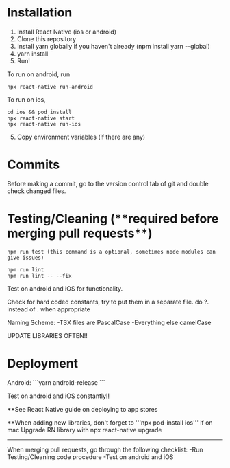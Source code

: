 <h1>Installation</h1>

1. Install React Native (ios or android)
2. Clone this repository
3. Install yarn globally if you haven't already (npm install yarn --global)
4. yarn install
5. Run!

To run on android, run
```
npx react-native run-android
```

To run on ios,
```
cd ios && pod install
npx react-native start
npx react-native run-ios
```

5. Copy environment variables (if there are any)

<h1>Commits</h1>

Before making a commit, go to the version control tab of git and double check changed files.

<h1>Testing/Cleaning (**required before merging pull requests**)</h1>

```
npm run test (this command is a optional, sometimes node modules can give issues)

npm run lint
npm run lint -- --fix
```

Test on android and iOS for functionality.

Check for hard coded constants, try to put them in a separate file.
do ?. instead of . when appropriate

Naming Scheme:
-TSX files are PascalCase
-Everything else camelCase

UPDATE LIBRARIES OFTEN!!

<h1>Deployment</h1>
Android:
```yarn android-release
```

Test on android and iOS constantly!!

**See React Native guide on deploying to app stores

**When adding new libraries, don't forget to '''npx pod-install ios''' if on mac
Upgrade RN library with npx react-native upgrade

------------

When merging pull requests, go through the following checklist:
-Run Testing/Cleaning code procedure
-Test on android and iOS
